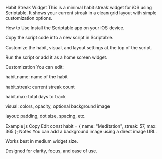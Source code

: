 Habit Streak Widget
This is a minimal habit streak widget for iOS using Scriptable. It shows your current streak in a clean grid layout with simple customization options.

How to Use
Install the Scriptable app on your iOS device.

Copy the script code into a new script in Scriptable.

Customize the habit, visual, and layout settings at the top of the script.

Run the script or add it as a home screen widget.

Customization
You can edit:

habit.name: name of the habit

habit.streak: current streak count

habit.max: total days to track

visual: colors, opacity, optional background image

layout: padding, dot size, spacing, etc.

Example
js
Copy
Edit
const habit = {
name: "Meditation",
streak: 57,
max: 365
};
Notes
You can add a background image using a direct image URL.

Works best in medium widget size.

Designed for clarity, focus, and ease of use.
